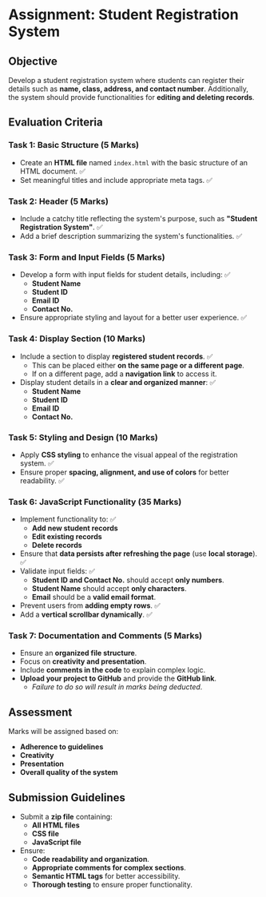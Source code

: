 # Assignment: Student Registration System

## Objective
Develop a student registration system where students can register their details such as **name, class, address, and contact number**. Additionally, the system should provide functionalities for **editing and deleting records**.

## Evaluation Criteria

### Task 1: Basic Structure (5 Marks)
- Create an **HTML file** named `index.html` with the basic structure of an HTML document. ✅
- Set meaningful titles and include appropriate meta tags. ✅

### Task 2: Header (5 Marks)
- Include a catchy title reflecting the system's purpose, such as **"Student Registration System"**. ✅
- Add a brief description summarizing the system's functionalities. ✅

### Task 3: Form and Input Fields (5 Marks)
- Develop a form with input fields for student details, including: ✅
  - **Student Name** 
  - **Student ID** 
  - **Email ID** 
  - **Contact No.** 
- Ensure appropriate styling and layout for a better user experience. ✅

### Task 4: Display Section (10 Marks)
- Include a section to display **registered student records**. ✅
  - This can be placed either **on the same page or a different page**.
  - If on a different page, add a **navigation link** to access it.
- Display student details in a **clear and organized manner**: ✅
  - **Student Name**
  - **Student ID**
  - **Email ID**
  - **Contact No.**

### Task 5: Styling and Design (10 Marks)
- Apply **CSS styling** to enhance the visual appeal of the registration system. ✅
- Ensure proper **spacing, alignment, and use of colors** for better readability. ✅

### Task 6: JavaScript Functionality (35 Marks)
- Implement functionality to: ✅
  - **Add new student records** 
  - **Edit existing records** 
  - **Delete records** 
- Ensure that **data persists after refreshing the page** (use **local storage**). ✅
- Validate input fields: ✅
  - **Student ID and Contact No.** should accept **only numbers**.
  - **Student Name** should accept **only characters**.
  - **Email** should be a **valid email format**.
- Prevent users from **adding empty rows**. ✅
- Add a **vertical scrollbar dynamically**. ✅

### Task 7: Documentation and Comments (5 Marks)
- Ensure an **organized file structure**.
- Focus on **creativity and presentation**.
- Include **comments in the code** to explain complex logic.
- **Upload your project to GitHub** and provide the **GitHub link**.
  - *Failure to do so will result in marks being deducted*.

## Assessment
Marks will be assigned based on:
- **Adherence to guidelines**
- **Creativity**
- **Presentation**
- **Overall quality of the system**

## Submission Guidelines
- Submit a **zip file** containing:
  - **All HTML files**
  - **CSS file**
  - **JavaScript file**
- Ensure:
  - **Code readability and organization**.
  - **Appropriate comments for complex sections**.
  - **Semantic HTML tags** for better accessibility.
  - **Thorough testing** to ensure proper functionality.
